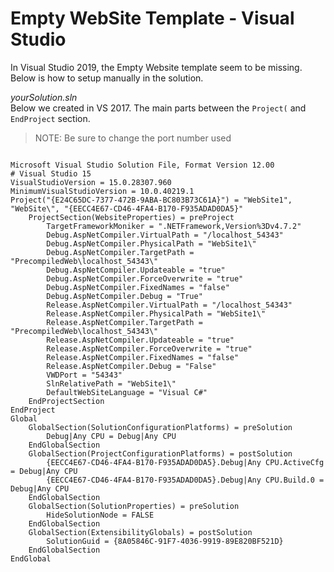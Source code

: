 # Empty WebSite Template - Visual Studio

In Visual Studio 2019, the Empty Website template seem to be missing. Below is how to setup manually
in the solution.

*yourSolution.sln*  
Below we created in VS 2017. The main parts between the `Project(` and `EndProject` section.

> NOTE: Be sure to change the port number used

```

Microsoft Visual Studio Solution File, Format Version 12.00
# Visual Studio 15
VisualStudioVersion = 15.0.28307.960
MinimumVisualStudioVersion = 10.0.40219.1
Project("{E24C65DC-7377-472B-9ABA-BC803B73C61A}") = "WebSite1", "WebSite\", "{EECC4E67-CD46-4FA4-B170-F935ADAD0DA5}"
	ProjectSection(WebsiteProperties) = preProject
		TargetFrameworkMoniker = ".NETFramework,Version%3Dv4.7.2"
		Debug.AspNetCompiler.VirtualPath = "/localhost_54343"
		Debug.AspNetCompiler.PhysicalPath = "WebSite1\"
		Debug.AspNetCompiler.TargetPath = "PrecompiledWeb\localhost_54343\"
		Debug.AspNetCompiler.Updateable = "true"
		Debug.AspNetCompiler.ForceOverwrite = "true"
		Debug.AspNetCompiler.FixedNames = "false"
		Debug.AspNetCompiler.Debug = "True"
		Release.AspNetCompiler.VirtualPath = "/localhost_54343"
		Release.AspNetCompiler.PhysicalPath = "WebSite1\"
		Release.AspNetCompiler.TargetPath = "PrecompiledWeb\localhost_54343\"
		Release.AspNetCompiler.Updateable = "true"
		Release.AspNetCompiler.ForceOverwrite = "true"
		Release.AspNetCompiler.FixedNames = "false"
		Release.AspNetCompiler.Debug = "False"
		VWDPort = "54343"
		SlnRelativePath = "WebSite1\"
		DefaultWebSiteLanguage = "Visual C#"
	EndProjectSection
EndProject
Global
	GlobalSection(SolutionConfigurationPlatforms) = preSolution
		Debug|Any CPU = Debug|Any CPU
	EndGlobalSection
	GlobalSection(ProjectConfigurationPlatforms) = postSolution
		{EECC4E67-CD46-4FA4-B170-F935ADAD0DA5}.Debug|Any CPU.ActiveCfg = Debug|Any CPU
		{EECC4E67-CD46-4FA4-B170-F935ADAD0DA5}.Debug|Any CPU.Build.0 = Debug|Any CPU
	EndGlobalSection
	GlobalSection(SolutionProperties) = preSolution
		HideSolutionNode = FALSE
	EndGlobalSection
	GlobalSection(ExtensibilityGlobals) = postSolution
		SolutionGuid = {8A05846C-91F7-4036-9919-89E820BF521D}
	EndGlobalSection
EndGlobal
```
